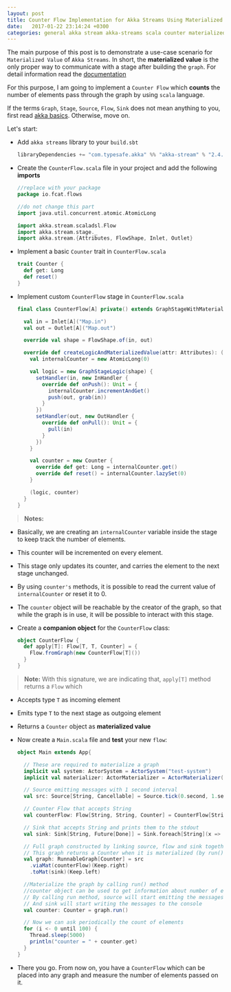 ```yaml
---
layout: post
title: Counter Flow Implementation for Akka Streams Using Materialized Value
date:   2017-01-22 23:14:24 +0300
categories: general akka stream akka-streams scala counter materialized
---
```


The main purpose of this post is to demonstrate a use-case scenario for `Materialized Value` of `Akka Streams`.
In short, the **materialized value** is the only proper way to communicate with a stage after building the `graph`.
For detail information read the [documentation][1]

For this purpose, I am going to implement a `Counter Flow` which **counts** the number of elements pass through the graph by using `scala` language.

If the terms `Graph`, `Stage`, `Source`, `Flow`, `Sink` does not mean anything to you, first read [akka basics][2].
Otherwise, move on.


Let's start:

- Add `akka streams` library to your `build.sbt`

  ```scala
  libraryDependencies += "com.typesafe.akka" %% "akka-stream" % "2.4.16"
  ```


- Create the `CounterFlow.scala` file in your project and add the following **imports**

  ```scala
  //replace with your package
  package io.fcat.flows

  //do not change this part
  import java.util.concurrent.atomic.AtomicLong

  import akka.stream.scaladsl.Flow
  import akka.stream.stage._
  import akka.stream.{Attributes, FlowShape, Inlet, Outlet}
  ```

- Implement a basic `Counter` trait in `CounterFlow.scala`

  ```scala
  trait Counter {
    def get: Long
    def reset()
  }
  ```

- Implement custom `CounterFlow` stage in `CounterFlow.scala`

  ```scala
  final class CounterFlow[A] private() extends GraphStageWithMaterializedValue[FlowShape[A, A], Counter] {

    val in = Inlet[A]("Map.in")
    val out = Outlet[A]("Map.out")

    override val shape = FlowShape.of(in, out)

    override def createLogicAndMaterializedValue(attr: Attributes): (GraphStageLogic, Counter) = {
      val internalCounter = new AtomicLong(0)

      val logic = new GraphStageLogic(shape) {
        setHandler(in, new InHandler {
          override def onPush(): Unit = {
            internalCounter.incrementAndGet()
            push(out, grab(in))
          }
        })
        setHandler(out, new OutHandler {
          override def onPull(): Unit = {
            pull(in)
          }
        })
      }

      val counter = new Counter {
        override def get: Long = internalCounter.get()
        override def reset() = internalCounter.lazySet(0)
      }

      (logic, counter)
    }
  }
  ```

> **Notes:**
  - Basically, we are creating an `internalCounter` variable inside the stage to keep track the number of elements.
  - This counter will be incremented on every element.
  - This stage only updates its counter, and carries the element to the next stage unchanged.
  - By using `counter's` methods, it is possible to read the current value of `internalCounter` or reset it to 0.
  - The `counter` object will be reachable by the creator of the graph, so that while the graph is in use, it will be possible to interact with this stage.


- Create a **companion object** for the `CounterFlow` class:

  ```scala
  object CounterFlow {
    def apply[T]: Flow[T, T, Counter] = {
      Flow.fromGraph(new CounterFlow[T]())
    }
  }
  ```

> **Note:**
  With this signature, we are indicating that, `apply[T]` method returns a `Flow` which
  - Accepts type `T` as incoming element
  - Emits type `T` to the next stage as outgoing element
  - Returns a `Counter` object as **materialized value**


- Now create a `Main.scala` file and **test** your new `flow`:

  ```scala
  object Main extends App{

    // These are required to materialize a graph
    implicit val system: ActorSystem = ActorSystem("test-system")
    implicit val materializer: ActorMaterializer = ActorMaterializer()

    // Source emitting messages with 1 second interval
    val src: Source[String, Cancellable] = Source.tick(0.second, 1.second, "tick")

    // Counter Flow that accepts String
    val counterFlow: Flow[String, String, Counter] = CounterFlow[String]

    // Sink that accepts String and prints them to the stdout
    val sink: Sink[String, Future[Done]] = Sink.foreach[String](x => println(x))

    // Full graph constructed by linking source, flow and sink together
    // This graph returns a Counter when it is materialized (by run() method)
    val graph: RunnableGraph[Counter] = src
      .viaMat(counterFlow)(Keep.right)
      .toMat(sink)(Keep.left)

    //Materialize the graph by calling run() method
    //counter object can be used to get information about number of elements passed
    // By calling run method, source will start emitting the messages
    // And sink will start writing the messages to the console
    val counter: Counter = graph.run()

    // Now we can ask periodically the count of elements
    for (i <- 0 until 100) {
      Thread.sleep(5000)
      println("counter = " + counter.get)
    }
  }
  ```

- There you go. From now on, you have a `CounterFlow` which can be placed into any graph
and measure the number of elements passed on it.


[1]: http://doc.akka.io/docs/akka/current/scala/stream/stream-composition.html#Materialized_values
[2]: http://doc.akka.io/docs/akka/current/scala/stream/stream-flows-and-basics.html